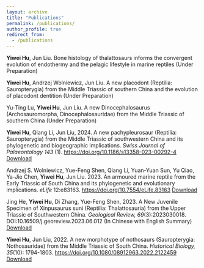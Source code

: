 ```yaml
---
layout: archive
title: "Publications"
permalink: /publications/
author_profile: true
redirect_from:
  - /publications
---
```




**Yiwei Hu**, Jun Liu. Bone histology of thalattosaurs informs the convergent evolution of endothermy and the pelagic lifestyle in marine reptiles (Under Preparation)

**Yiwei Hu**, Andrzej Wolniewicz, Jun Liu. A new placodont (Reptilia: Sauropterygia) from the Middle Triassic of southern China and the evolution of placodont dentition (Under Preparation)

Yu-Ting Lu, **Yiwei Hu**, Jun Liu. A new Dinocephalosaurus (Archosauromorpha, Dinocephalosauridae) from the Middle Triassic of southern China (Under Preparation)
  
**Yiwei Hu**, Qiang Li, Jun Liu, 2024. A new pachypleurosaur (Reptilia: Sauropterygia) from the Middle Triassic of southwestern China and its phylogenetic and biogeographic implications. *Swiss Journal of Palaeontology 143* (1). https://doi.org/10.1186/s13358-023-00292-4
[Download](../files/2024dianmeisaurus.pdf)
  
Andrzej S. Wolniewicz, Yue-Feng Shen, Qiang Li, Yuan-Yuan Sun, Yu Qiao, Ya-Jie Chen, **Yiwei Hu**, Jun Liu. 2023. An armoured marine reptile from the Early Triassic of South China and its phylogenetic and evolutionary implications. *eLife* 12:e83163. https://doi.org/10.7554/eLife.83163
[Download](../files/elife.pdf)
   
Jing He, **Yiwei Hu**, Di Zhang, Yue-Feng Shen, 2023. A New Juvenile Specimen of Xinpusaurus suni (Reptilia: Thalattosauria) from the Upper Triassic of Southwestern China. *Geological Review, 69*(3):2023030018. DOI:10.16509/j.georeview.2023.06.012 (In Chinese with English Summary) 
[Download](../files/thalattosaurus.pdf)
   
**Yiwei Hu**, Jun Liu, 2022. A new morphotype of nothosaurs (Sauropterygia: Nothosauridae) from the Middle Triassic of South China. *Historical Biology, 35*(10): 1794-1803. https://doi.org/10.1080/08912963.2022.2122459 
[Download](../files/nothosaurs.pdf)
